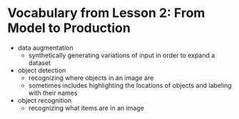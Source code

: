 # Vocabulary from Lesson 2: From Model to Production
* data augmentation
  * synthetically generating variations of input in order to expand a dataset
* object detection
  * recognizing where objects in an image are
  * sometimes includes highlighting the locations of objects and labeling with their names
* object recognition
  * recognizing what items are in an image
  
